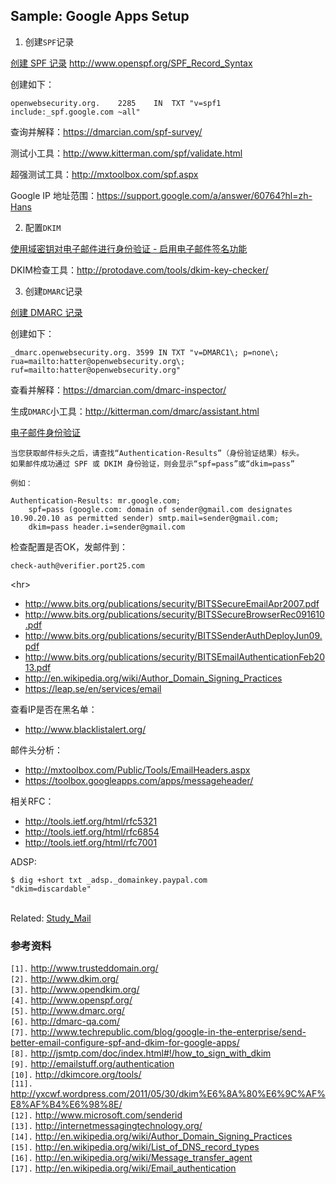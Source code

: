 ## Sample: Google Apps Setup ##

1. 创建`SPF`记录

[创建 SPF 记录](https://support.google.com/a/answer/178723?hl=zh-Hans&ref_topic=2759192)
http://www.openspf.org/SPF_Record_Syntax

创建如下：
```
openwebsecurity.org.	2285	IN	TXT	"v=spf1 include:_spf.google.com ~all"
```

查询并解释：https://dmarcian.com/spf-survey/

测试小工具：http://www.kitterman.com/spf/validate.html

超强测试工具：http://mxtoolbox.com/spf.aspx

Google IP 地址范围：https://support.google.com/a/answer/60764?hl=zh-Hans

2. 配置`DKIM`

[使用域密钥对电子邮件进行身份验证 - 启用电子邮件签名功能](https://support.google.com/a/answer/180504?hl=zh-Hans&ref_topic=2752442)

DKIM检查工具：http://protodave.com/tools/dkim-key-checker/


3. 创建`DMARC`记录

[创建 DMARC 记录](https://support.google.com/a/answer/2466563?hl=zh-Hans&ref_topic=2759254)

创建如下：
```
_dmarc.openwebsecurity.org. 3599 IN	TXT	"v=DMARC1\; p=none\; rua=mailto:hatter@openwebsecurity.org\; ruf=mailto:hatter@openwebsecurity.org"
```
查看并解释：https://dmarcian.com/dmarc-inspector/

生成`DMARC`小工具：http://kitterman.com/dmarc/assistant.html

[电子邮件身份验证](https://support.google.com/mail/answer/180707?hl=zh-Hans)
```
当您获取邮件标头之后，请查找“Authentication-Results”（身份验证结果）标头。
如果邮件成功通过 SPF 或 DKIM 身份验证，则会显示“spf=pass”或“dkim=pass”

例如：

Authentication-Results: mr.google.com; 
    spf=pass (google.com: domain of sender@gmail.com designates 10.90.20.10 as permitted sender) smtp.mail=sender@gmail.com; 
    dkim=pass header.i=sender@gmail.com
```

检查配置是否OK，发邮件到：
```
check-auth@verifier.port25.com
```



&lt;hr&gt;



  * http://www.bits.org/publications/security/BITSSecureEmailApr2007.pdf
  * http://www.bits.org/publications/security/BITSSecureBrowserRec091610.pdf
  * http://www.bits.org/publications/security/BITSSenderAuthDeployJun09.pdf
  * http://www.bits.org/publications/security/BITSEmailAuthenticationFeb2013.pdf
  * http://en.wikipedia.org/wiki/Author_Domain_Signing_Practices
  * https://leap.se/en/services/email

查看IP是否在黑名单：
  * http://www.blacklistalert.org/


邮件头分析：
  * http://mxtoolbox.com/Public/Tools/EmailHeaders.aspx
  * https://toolbox.googleapps.com/apps/messageheader/


相关RFC：
  * http://tools.ietf.org/html/rfc5321
  * http://tools.ietf.org/html/rfc6854
  * http://tools.ietf.org/html/rfc7001


ADSP:
```
$ dig +short txt _adsp._domainkey.paypal.com
"dkim=discardable"
```

<br>
Related: <a href='Study_Mail.md'>Study_Mail</a>

<h3>参考资料</h3>
<code>[1].</code> <a href='http://www.trusteddomain.org/'>http://www.trusteddomain.org/</a><br>
<code>[2].</code> <a href='http://www.dkim.org/'>http://www.dkim.org/</a><br>
<code>[3].</code> <a href='http://www.opendkim.org/'>http://www.opendkim.org/</a><br>
<code>[4].</code> <a href='http://www.openspf.org/'>http://www.openspf.org/</a><br>
<code>[5].</code> <a href='http://www.dmarc.org/'>http://www.dmarc.org/</a><br>
<code>[6].</code> <a href='http://dmarc-qa.com/'>http://dmarc-qa.com/</a><br>
<code>[7].</code> <a href='http://www.techrepublic.com/blog/google-in-the-enterprise/send-better-email-configure-spf-and-dkim-for-google-apps/'>http://www.techrepublic.com/blog/google-in-the-enterprise/send-better-email-configure-spf-and-dkim-for-google-apps/</a><br>
<code>[8].</code> <a href='http://jsmtp.com/doc/index.html#!/how_to_sign_with_dkim'>http://jsmtp.com/doc/index.html#!/how_to_sign_with_dkim</a><br>
<code>[9].</code> <a href='http://emailstuff.org/authentication'>http://emailstuff.org/authentication</a><br>
<code>[10].</code> <a href='http://dkimcore.org/tools/'>http://dkimcore.org/tools/</a><br>
<code>[11].</code> <a href='http://yxcwf.wordpress.com/2011/05/30/dkim%E6%8A%80%E6%9C%AF%E8%AF%B4%E6%98%8E/'>http://yxcwf.wordpress.com/2011/05/30/dkim%E6%8A%80%E6%9C%AF%E8%AF%B4%E6%98%8E/</a><br>
<code>[12].</code> <a href='http://www.microsoft.com/senderid'>http://www.microsoft.com/senderid</a><br>
<code>[13].</code> <a href='http://internetmessagingtechnology.org/'>http://internetmessagingtechnology.org/</a><br>
<code>[14].</code> <a href='http://en.wikipedia.org/wiki/Author_Domain_Signing_Practices'>http://en.wikipedia.org/wiki/Author_Domain_Signing_Practices</a><br>
<code>[15].</code> <a href='http://en.wikipedia.org/wiki/List_of_DNS_record_types'>http://en.wikipedia.org/wiki/List_of_DNS_record_types</a><br>
<code>[16].</code> <a href='http://en.wikipedia.org/wiki/Message_transfer_agent'>http://en.wikipedia.org/wiki/Message_transfer_agent</a><br>
<code>[17].</code> <a href='http://en.wikipedia.org/wiki/Email_authentication'>http://en.wikipedia.org/wiki/Email_authentication</a><br>